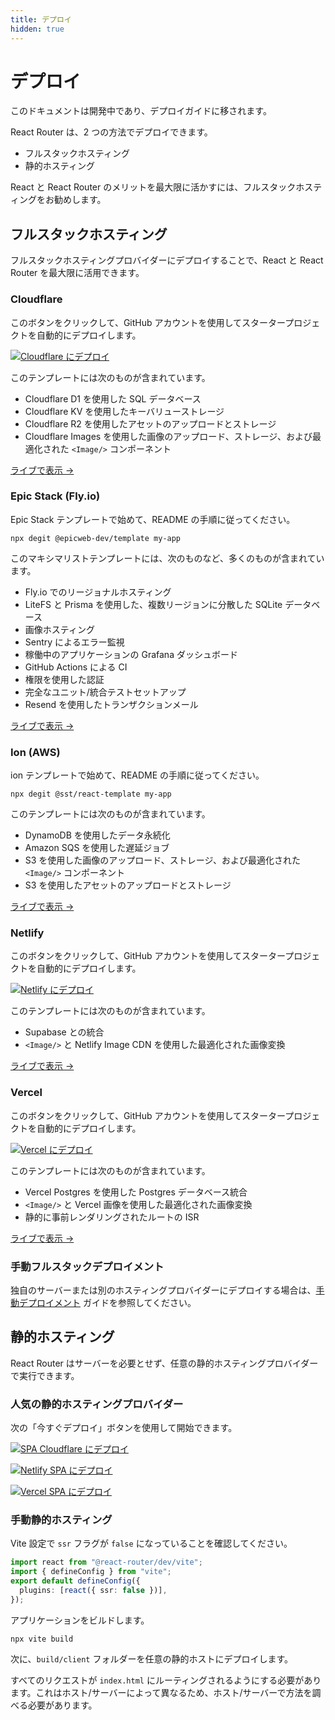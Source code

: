 ```yaml
---
title: デプロイ
hidden: true
---
```


# デプロイ

<docs-warning>
  このドキュメントは開発中であり、デプロイガイドに移されます。
</docs-warning>

React Router は、2 つの方法でデプロイできます。

- フルスタックホスティング
- 静的ホスティング

React と React Router のメリットを最大限に活かすには、フルスタックホスティングをお勧めします。

## フルスタックホスティング

フルスタックホスティングプロバイダーにデプロイすることで、React と React Router を最大限に活用できます。

### Cloudflare

このボタンをクリックして、GitHub アカウントを使用してスタータープロジェクトを自動的にデプロイします。

[![Cloudflare にデプロイ][cloudflare_button]][cloudflare]

このテンプレートには次のものが含まれています。

- Cloudflare D1 を使用した SQL データベース
- Cloudflare KV を使用したキーバリューストレージ
- Cloudflare R2 を使用したアセットのアップロードとストレージ
- Cloudflare Images を使用した画像のアップロード、ストレージ、および最適化された `<Image/>` コンポーネント

[ライブで表示 →](https://react-router-template.pages.dev)

### Epic Stack (Fly.io)

Epic Stack テンプレートで始めて、README の手順に従ってください。

```
npx degit @epicweb-dev/template my-app
```

このマキシマリストテンプレートには、次のものなど、多くのものが含まれています。

- Fly.io でのリージョナルホスティング
- LiteFS と Prisma を使用した、複数リージョンに分散した SQLite データベース
- 画像ホスティング
- Sentry によるエラー監視
- 稼働中のアプリケーションの Grafana ダッシュボード
- GitHub Actions による CI
- 権限を使用した認証
- 完全なユニット/統合テストセットアップ
- Resend を使用したトランザクションメール

[ライブで表示 →](https://react-router-template.fly.dev)

### Ion (AWS)

ion テンプレートで始めて、README の手順に従ってください。

```
npx degit @sst/react-template my-app
```

このテンプレートには次のものが含まれています。

- DynamoDB を使用したデータ永続化
- Amazon SQS を使用した遅延ジョブ
- S3 を使用した画像のアップロード、ストレージ、および最適化された `<Image/>` コンポーネント
- S3 を使用したアセットのアップロードとストレージ

[ライブで表示 →](#TODO)

### Netlify

このボタンをクリックして、GitHub アカウントを使用してスタータープロジェクトを自動的にデプロイします。

[![Netlify にデプロイ][netlify_button]][netlify_spa]

このテンプレートには次のものが含まれています。

- Supabase との統合
- `<Image/>` と Netlify Image CDN を使用した最適化された画像変換

[ライブで表示 →](#TODO)

### Vercel

このボタンをクリックして、GitHub アカウントを使用してスタータープロジェクトを自動的にデプロイします。

[![Vercel にデプロイ][vercel_button]][vercel_spa]

このテンプレートには次のものが含まれています。

- Vercel Postgres を使用した Postgres データベース統合
- `<Image/>` と Vercel 画像を使用した最適化された画像変換
- 静的に事前レンダリングされたルートの ISR

[ライブで表示 →](#TODO)

### 手動フルスタックデプロイメント

独自のサーバーまたは別のホスティングプロバイダーにデプロイする場合は、[手動デプロイメント](../misc/manual-deployment) ガイドを参照してください。

## 静的ホスティング

React Router はサーバーを必要とせず、任意の静的ホスティングプロバイダーで実行できます。

### 人気の静的ホスティングプロバイダー

次の「今すぐデプロイ」ボタンを使用して開始できます。

[![SPA Cloudflare にデプロイ][cloudflare_button]][cloudflare_spa]

[![Netlify SPA にデプロイ][netlify_button]][netlify_spa]

[![Vercel SPA にデプロイ][vercel_button]][vercel_spa]

### 手動静的ホスティング

Vite 設定で `ssr` フラグが `false` になっていることを確認してください。

```ts
import react from "@react-router/dev/vite";
import { defineConfig } from "vite";
export default defineConfig({
  plugins: [react({ ssr: false })],
});
```

アプリケーションをビルドします。

```shellscript
npx vite build
```

次に、`build/client` フォルダーを任意の静的ホストにデプロイします。

すべてのリクエストが `index.html` にルーティングされるようにする必要があります。これはホスト/サーバーによって異なるため、ホスト/サーバーで方法を調べる必要があります。

[netlify_button]: https://www.netlify.com/img/deploy/button.svg
[netlify_spa]: https://app.netlify.com/start/deploy?repository=https://github.com/ryanflorence/templates&create_from_path=netlify-spa
[netlify_spa]: https://app.netlify.com/start/deploy?repository=https://github.com/ryanflorence/templates&create_from_path=netlify
[vercel_button]: https://vercel.com/button
[vercel_spa]: https://vercel.com/new/clone?repository-url=https://github.com/ryanflorence/templates/tree/main/vercel-spa
[cloudflare_button]: https://deploy.workers.cloudflare.com/button
[cloudflare_spa]: https://deploy.workers.cloudflare.com/?url=https://github.com/ryanflorence/templates/tree/main/cloudflare-spa
[cloudflare]: https://deploy.workers.cloudflare.com/?url=https://github.com/ryanflorence/templates/tree/main/cloudflare

